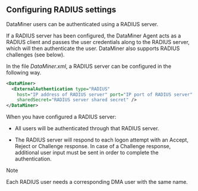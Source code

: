 ## Configuring RADIUS settings

DataMiner users can be authenticated using a RADIUS server.

If a RADIUS server has been configured, the DataMiner Agent acts as a RADIUS client and passes the user credentials along to the RADIUS server, which will then authenticate the user. DataMiner also supports RADIUS challenges (see below).

In the file *DataMiner.xml*, a RADIUS server can be configured in the following way.

```xml
<DataMiner>
  <ExternalAuthentication type="RADIUS"
    host="IP address of RADIUS server" port="IP port of RADIUS server"
    sharedSecret="RADIUS server shared secret" />
</DataMiner>
```

When you have configured a RADIUS server:

- All users will be authenticated through that RADIUS server.

- The RADIUS server will respond to each logon attempt with an Accept, Reject or Challenge response. In case of a Challenge response, additional user input must be sent in order to complete the authentication.

> [!NOTE]
> Each RADIUS user needs a corresponding DMA user with the same name.
>
